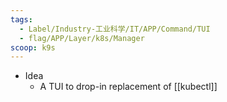 ```yaml
---
tags:
  - Label/Industry-工业科学/IT/APP/Command/TUI
  - flag/APP/Layer/k8s/Manager
scoop: k9s
---
```


- Idea
    - A TUI to drop-in replacement of [[kubectl]]
